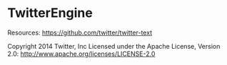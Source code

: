# TwitterEngine
Resources:
https://github.com/twitter/twitter-text

Copyright 2014 Twitter, Inc
Licensed under the Apache License, Version 2.0: http://www.apache.org/licenses/LICENSE-2.0
